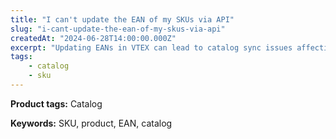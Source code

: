 ```yaml
---
title: "I can't update the EAN of my SKUs via API"
slug: "i-cant-update-the-ean-of-my-skus-via-api"
createdAt: "2024-06-28T14:00:00.000Z"
excerpt: "Updating EANs in VTEX can lead to catalog sync issues affecting inventory."
tags:
    - catalog
    - sku
---
```


**Product tags:** Catalog

**Keywords:** SKU, product, EAN, catalog
